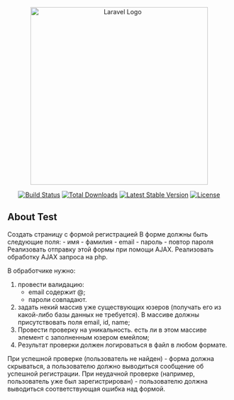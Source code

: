 <p align="center"><a href="https://laravel.com" target="_blank"><img src="https://raw.githubusercontent.com/laravel/art/master/logo-lockup/5%20SVG/2%20CMYK/1%20Full%20Color/laravel-logolockup-cmyk-red.svg" width="400" alt="Laravel Logo"></a></p>

<p align="center">
<a href="https://travis-ci.org/laravel/framework"><img src="https://travis-ci.org/laravel/framework.svg" alt="Build Status"></a>
<a href="https://packagist.org/packages/laravel/framework"><img src="https://img.shields.io/packagist/dt/laravel/framework" alt="Total Downloads"></a>
<a href="https://packagist.org/packages/laravel/framework"><img src="https://img.shields.io/packagist/v/laravel/framework" alt="Latest Stable Version"></a>
<a href="https://packagist.org/packages/laravel/framework"><img src="https://img.shields.io/packagist/l/laravel/framework" alt="License"></a>
</p>

## About Test
Создать страницу с формой регистрацией
В форме должны быть следующие поля:
    - имя
    - фамилия
    - email
    - пароль
    - повтор пароля
Реализовать отправку этой формы при помощи AJAX.
Реализовать обработку AJAX запроса на php.

В обработчике нужно:
 1) провести валидацию:
    -	email содержит @;
    -	пароли совпадают.
 2) задать некий массив уже существующих юзеров (получать его из какой-либо базы данных не требуется). В массиве должны присутствовать поля email, id, name;
 3) Провести проверку на уникальность. есть ли в этом массиве элемент с заполненным юзером емейлом;
 4) Результат проверки должен логироваться в файл в любом формате.

При успешной проверке (пользователь не найден) - форма должна скрываться, а пользователю должно выводиться сообщение об успешной регистрации. 
При неудачной проверке (например, пользователь уже был зарегистрирован) - пользователю должна выводиться соответствующая ошибка над формой.
